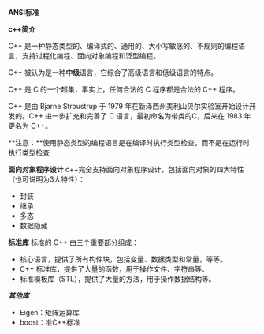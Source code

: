  **ANSI标准**

 **c++简介**

C++ 是一种静态类型的、编译式的、通用的、大小写敏感的、不规则的编程语言，支持过程化编程、面向对象编程和泛型编程。

C++ 被认为是一种**中级**语言，它综合了高级语言和低级语言的特点。

C++ 是 C 的一个超集，事实上，任何合法的 C 程序都是合法的 C++ 程序。

C++ 是由 Bjarne Stroustrup 于 1979 年在新泽西州美利山贝尔实验室开始设计开发的。C++ 进一步扩充和完善了 C 语言，最初命名为带类的C，后来在 1983 年更名为 C++。

**注意：**使用静态类型的编程语言是在编译时执行类型检查，而不是在运行时执行类型检查

**面向对象程序设计**
c++完全支持面向对象程序设计，包括面向对象的四大特性（也可说明为3大特性）：
+ 封装
+ 继承
+ 多态
+ 数据隐藏

**标准库**
标准的 C++ 由三个重要部分组成：

- 核心语言，提供了所有构件块，包括变量、数据类型和常量，等等。
- C++ 标准库，提供了大量的函数，用于操作文件、字符串等。
- 标准模板库（STL），提供了大量的方法，用于操作数据结构等。

***其他库***

+ Eigen：矩阵运算库
+ boost：准C++标准